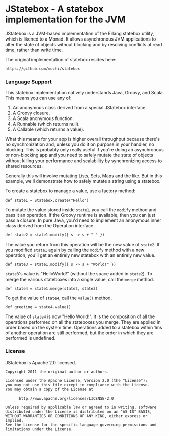 # JStatebox - A statebox implementation for the JVM

JStatebox is a JVM-based implementation of the Erlang statebox utility, which is likened
to a Monad. It allows asynchronous JVM applications to alter the state of objects without
blocking and by resolving conflicts at read time, rather than write time.

The original implementation of statebox resides here:

    https://github.com/mochi/statebox

### Language Support

This statebox implementation natively understands Java, Groovy, and Scala. This means you
can use any of:

1. An anonymous class derived from a special JStatebox interface.
2. A Groovy closure.
3. A Scala anonymous function.
3. A Runnable (which returns null).
4. A Callable (which returns a value).

What this means for your app is higher overall throughput because there's no synchronization
and, unless you do it on purpose in your handler, no blocking. This is probably only really
useful if you're doing an asynchronous or non-blocking app and you need to safely mutate the
state of objects without killing your performance and scalability by synchronizing access to
shared resources.

Generally this will involve mutating Lists, Sets, Maps and the like. But in this example,
we'll demonstrate how to safely mutate a string using a statebox.

To create a statebox to manage a value, use a factory method:

    def state1 = Statebox.create("Hello")

To mutate the value stored inside `state1`, you call the `modify` method and pass it an
operation. If the Groovy runtime is available, then you can just pass a closure. In pure Java,
you'd need to implement an anonymous inner class derived from the Operation<T> interface.

    def state2 = state1.modify({ s -> s + " " })

The value you return from this operation will be the new value of `state2`. If you modified
`state1` again by calling the `modify` method with a new operation, you'll get an entirely new
statebox with an entirely new value.

    def state3 = state1.modify({ s -> s + "World!" })

`state3`'s value is "HelloWorld!" (without the space added in `state2`). To merge the various
stateboxes into a single value, call the `merge` method.

    def state4 = state1.merge(state2, state3)

To get the value of `state4`, call the `value()` method.

    def greeting = state4.value()

The value of `state4` is now "Hello World!". It is the composition of all the operations performed
on all the stateboxes you merge. They are applied in order based on the system time. Operations
added to a statebox within 1ms of another operation are still performed, but the order in which
they are performed is undefined.

### License

JStatebox is Apache 2.0 licensed.

    Copyright 2011 the original author or authors.

    Licensed under the Apache License, Version 2.0 (the "License");
    you may not use this file except in compliance with the License.
    You may obtain a copy of the License at

          http://www.apache.org/licenses/LICENSE-2.0

    Unless required by applicable law or agreed to in writing, software
    distributed under the License is distributed on an "AS IS" BASIS,
    WITHOUT WARRANTIES OR CONDITIONS OF ANY KIND, either express or implied.
    See the License for the specific language governing permissions and
    limitations under the License.